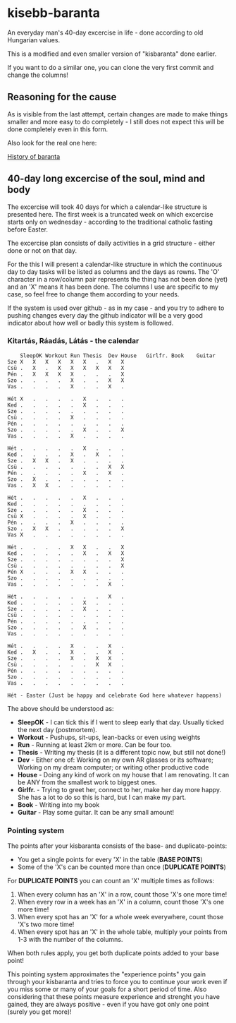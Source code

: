# kisebb-baranta
An everyday man's 40-day excercise in life - done according to old Hungarian values.

This is a modified and even smaller version of "kisbaranta" done earlier.

If you want to do a similar one, you can clone the very first commit and change the columns!

## Reasoning for the cause

As is visible from the last attempt, certain changes are made to make things smaller and more easy to do completely - I still does not expect this will be done completely even in this form.

Also look for the real one here:

[History of baranta](http://www.baranta.org/index.php/english/history-of-baranta)

## 40-day long excercise of the soul, mind and body

The excercise will took 40 days for which a calendar-like structure is presented here. The first week is a truncated week on which excercise starts only on wednesday - according to the traditional catholic fasting before Easter.

The excercise plan consists of daily activities in a grid structure - either done or not on that day.

For the this I will present a calendar-like structure in which the continuous day to day tasks will be listed as columns and the days as rowns. The 'O' character in a row/column pair represents the thing has not been done (yet) and an 'X' means it has been done. The columns I use are specific to my case, so feel free to change them according to your needs.

If the system is used over github - as in my case - and you try to adhere to pushing changes every day the github indicator will be a very good indicator about how well or badly this system is followed.

### Kitartás, Ráadás, Látás - the calendar


	 	SleepOK	Workout	Run	Thesis 	Dev	House	Girlfr.	Book	Guitar
	Sze	X	X	X	X	X	X	.	X	X
	Csü	.	X	.	X	X	X	X	X	X
	Pén	.	X	X	X	X	.	.	.	X
	Szo	.	.	.	.	X	.	.	X	X	
	Vas	.	.	.	.	X	.	.	X	.
	
	Hét	X	.	.	.	.	X	.	.	.
	Ked	.	.	.	.	.	X	.	.	.
	Sze	.	.	.	.	.	.	.	.	.
	Csü	.	.	.	.	X	.	.	.	.
	Pén	.	.	.	.	.	.	.	.	.
	Szo	.	.	.	.	.	X	.	.	X
	Vas	.	.	.	.	X	.	.	.	.
	
	Hét	.	.	.	.	.	X	.	.	.
	Ked	.	.	.	.	X	.	X	.	.
	Sze	.	X	X	.	X	.	.	.	.
	Csü	.	.	.	.	.	.	.	X	X
	Pén	.	.	.	.	.	X	.	X	.
	Szo	.	X	.	.	.	.	.	.	.
	Vas	.	X	X	.	.	.	.	.	.
	
	Hét	.	.	.	.	.	X	.	.	.
	Ked	.	.	.	.	.	.	.	.	.
	Sze	.	.	.	.	.	X	.	.	.
	Csü	X	.	.	.	.	X	.	.	.
	Pén	.	.	.	.	X	.	.	.	.
	Szo	.	X	X	.	.	.	.	.	X
	Vas	X	.	.	.	.	.	.	.	.
	
	Hét	.	.	.	.	X	X	.	.	X
	Ked	.	.	.	.	.	X	.	X	X
	Sze	.	.	.	.	.	.	.	.	X
	Csü	.	.	.	.	.	.	.	.	X
	Pén	X	.	.	.	X	X	.	.	.
	Szo	.	.	.	.	.	.	.	.	.
	Vas	.	.	.	.	.	.	.	X	.
	
	Hét	.	.	.	.	.	.	.	X	.
	Ked	.	.	.	.	.	X	.	.	.
	Sze	.	.	.	.	.	X	.	.	.
	Csü	.	.	.	.	.	.	.	.	.
	Pén	.	.	.	.	.	.	.	.	.
	Szo	.	.	.	.	.	X	.	.	.
	Vas	.	.	.	.	.	.	.	.	.
	
	Hét	.	.	.	.	X	.	.	X	.
	Ked	.	X	.	.	X	.	.	X	.
	Sze	.	.	.	.	X	.	X	X	.
	Csü	.	.	.	.	.	.	X	X	.
	Pén	.	.	.	.	.	.	.	.	.
	Szo	.	.	.	.	.	.	.	.	.
	Vas	.	.	.	.	.	.	.	.	.
	
	Hét - Easter (Just be happy and celebrate God here whatever happens)

The above should be understood as:

* **SleepOK** - I can tick this if I went to sleep early that day. Usually ticked the next day (postmortem).
* **Workout** - Pushups, sit-ups, lean-backs or even using weights
* **Run** - Running at least 2km or more. Can be four too.
* **Thesis** - Writing my thesis (it is a different topic now, but still not done!)
* **Dev** - Either one of: Working on my own AR glasses or its software; Working on my dream computer; or writing other productive code
* **House** - Doing any kind of work on my house that I am renovating. It can be ANY from the smallest work to biggest ones.
* **Girlfr.** - Trying to greet her, connect to her, make her day more happy. She has a lot to do so this is hard, but I can make my part.
* **Book** - Writing into my book
* **Guitar** - Play some guitar. It can be any small amount!

### Pointing system

The points after your kisbaranta consists of the base- and duplicate-points:

* You get a single points for every 'X' in the table (**BASE POINTS**)
* Some of the 'X's can be counted more than once (**DUPLICATE POINTS**)

For **DUPLICATE POINTS** you can count an 'X' multiple times as follows:

1. When every column has an 'X' in a row, count those 'X's one more time!
2. When every row in a week has an 'X' in a column, count those 'X's one more time!
3. When every spot has an 'X' for a whole week everywhere, count those 'X's two more time!
4. When every spot has an 'X' in the whole table, multiply your points from 1-3 with the number of the columns.

When both rules apply, you get both duplicate points added to your base point!

This pointing system approximates the "experience points" you gain through 
your kisbaranta and tries to force you to continue your work even if you 
miss some or many of your goals for a short period of time. Also considering 
that these points measure experience and strenght you have gained, they are 
always positive - even if you have got only one point (surely you get more)!
